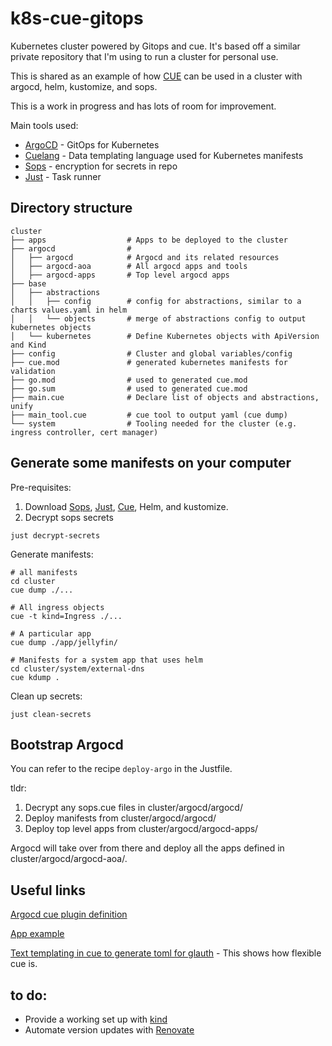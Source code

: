 # k8s-cue-gitops

Kubernetes cluster powered by Gitops and cue. It's based off a similar private repository that I'm using to run a cluster for personal use. 

This is shared as an example of how [CUE](https://github.com/cue-lang/cue) can be used in a cluster with argocd, helm, kustomize, and sops.

This is a work in progress and has lots of room for improvement. 

Main tools used:
- [ArgoCD](https://github.com/argoproj/argo-cd) - GitOps for Kubernetes
- [Cuelang](https://github.com/cue-lang/cue) - Data templating language used for Kubernetes manifests
- [Sops](https://github.com/mozilla/sops) - encryption for secrets in repo
- [Just](https://github.com/casey/just) - Task runner


## Directory structure

```
cluster
├── apps                  # Apps to be deployed to the cluster
├── argocd                # 
│   ├── argocd            # Argocd and its related resources
│   ├── argocd-aoa        # All argocd apps and tools
│   ├── argocd-apps       # Top level argocd apps
├── base
│   ├── abstractions
│   │   ├── config        # config for abstractions, similar to a charts values.yaml in helm
│   │   └── objects       # merge of abstractions config to output kubernetes objects
│   └── kubernetes        # Define Kubernetes objects with ApiVersion and Kind
├── config                # Cluster and global variables/config
├── cue.mod               # generated kubernetes manifests for validation
├── go.mod                # used to generated cue.mod
├── go.sum                # used to generated cue.mod
├── main.cue              # Declare list of objects and abstractions, unify
├── main_tool.cue         # cue tool to output yaml (cue dump)
└── system                # Tooling needed for the cluster (e.g. ingress controller, cert manager)
```

## Generate some manifests on your computer

Pre-requisites:
1. Download [Sops](https://github.com/mozilla/sops), [Just](https://github.com/casey/just),  [Cue](https://github.com/cue-lang/cue), Helm, and kustomize.
2. Decrypt sops secrets
```
just decrypt-secrets
```

Generate manifests:
```
# all manifests
cd cluster
cue dump ./...

# All ingress objects
cue -t kind=Ingress ./...

# A particular app
cue dump ./app/jellyfin/

# Manifests for a system app that uses helm
cd cluster/system/external-dns
cue kdump .
```

Clean up secrets:
```
just clean-secrets
```

## Bootstrap Argocd

You can refer to the recipe `deploy-argo` in the Justfile. 

tldr:
1. Decrypt any sops.cue files in cluster/argocd/argocd/
2. Deploy manifests from cluster/argocd/argocd/
3. Deploy top level apps from cluster/argocd/argocd-apps/

Argocd will take over from there and deploy all the apps defined in cluster/argocd/argocd-aoa/.

## Useful links

[Argocd cue plugin definition](cluster/argocd/argocd/argocd-config-plugins.cue)

[App example](cluster/apps/jellyfin/app.cue)

[Text templating in cue to generate toml for glauth](cluster/system/glauth/user_def.cue) - This shows how flexible cue is.


## to do:

- Provide a working set up with [kind](https://github.com/kubernetes-sigs/kind)
- Automate version updates with [Renovate](https://github.com/renovatebot/renovate)
